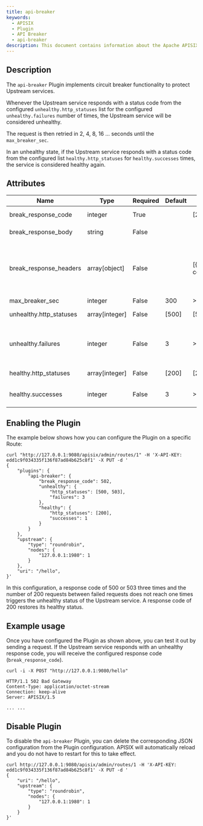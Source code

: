 ```yaml
---
title: api-breaker
keywords:
  - APISIX
  - Plugin
  - API Breaker
  - api-breaker
description: This document contains information about the Apache APISIX api-breaker Plugin.
---
```


<!--
#
# Licensed to the Apache Software Foundation (ASF) under one or more
# contributor license agreements.  See the NOTICE file distributed with
# this work for additional information regarding copyright ownership.
# The ASF licenses this file to You under the Apache License, Version 2.0
# (the "License"); you may not use this file except in compliance with
# the License.  You may obtain a copy of the License at
#
#     http://www.apache.org/licenses/LICENSE-2.0
#
# Unless required by applicable law or agreed to in writing, software
# distributed under the License is distributed on an "AS IS" BASIS,
# WITHOUT WARRANTIES OR CONDITIONS OF ANY KIND, either express or implied.
# See the License for the specific language governing permissions and
# limitations under the License.
#
-->

## Description

The `api-breaker` Plugin implements circuit breaker functionality to protect Upstream services.

Whenever the Upstream service responds with a status code from the configured `unhealthy.http_statuses` list for the configured `unhealthy.failures` number of times, the Upstream service will be considered unhealthy.

The request is then retried in 2, 4, 8, 16 ... seconds until the `max_breaker_sec`.

In an unhealthy state, if the Upstream service responds with a status code from the configured list `healthy.http_statuses` for `healthy.successes` times, the service is considered healthy again.

## Attributes

| Name                    | Type           | Required | Default | Valid values    | Description                                                                                                                                                                                                                                  |
|-------------------------|----------------|----------|---------|-----------------|----------------------------------------------------------------------------------------------------------------------------------------------------------------------------------------------------------------------------------------------|
| break_response_code     | integer        | True     |         | [200, ..., 599] | HTTP error code to return when Upstream is unhealthy.                                                                                                                                                                                        |
| break_response_body     | string         | False    |         |                 | Body of the response message to return when Upstream is unhealthy.                                                                                                                                                                           |
| break_response_headers  | array[object]  | False    |         | [{"key":"header_name","value":"can contain Nginx $var"}] | Headers of the response message to return when Upstream is unhealthy. Can only be configured when the `break_response_body` attribute is configured. The values can contain APISIX variables. For example, we can use `{"key":"X-Client-Addr","value":"$remote_addr:$remote_port"}`. |
| max_breaker_sec         | integer        | False    | 300     | >=3             | Maximum time in seconds for circuit breaking.                                                                                                                                                                                                |
| unhealthy.http_statuses | array[integer] | False    | [500]   | [500, ..., 599] | Status codes of Upstream to be considered unhealthy.                                                                                                                                                                                         |
| unhealthy.failures      | integer        | False    | 3       | >=1             | Number of failures for the Upstream service to be considered unhealthy，which only takes effect if the number of consecutive success requests between failed requests does not reach `healthy.successes`.                                                                                                                                                          |
| healthy.http_statuses   | array[integer] | False    | [200]   | [200, ..., 499] | Status codes of Upstream to be considered healthy.                                                                                                                                                                                           |
| healthy.successes       | integer        | False    | 3       | >=1             | Number of consecutive healthy requests for the Upstream service to be considered healthy.                                                                                                                                                    |

## Enabling the Plugin

The example below shows how you can configure the Plugin on a specific Route:

```shell
curl "http://127.0.0.1:9080/apisix/admin/routes/1" -H 'X-API-KEY: edd1c9f034335f136f87ad84b625c8f1' -X PUT -d '
{
    "plugins": {
        "api-breaker": {
            "break_response_code": 502,
            "unhealthy": {
                "http_statuses": [500, 503],
                "failures": 3
            },
            "healthy": {
                "http_statuses": [200],
                "successes": 1
            }
        }
    },
    "upstream": {
        "type": "roundrobin",
        "nodes": {
            "127.0.0.1:1980": 1
        }
    },
    "uri": "/hello",
}'
```

In this configuration, a response code of 500 or 503 three times and the number of 200 requests between failed requests does not reach one times triggers the unhealthy status of the Upstream service. A response code of 200 restores its healthy status.

## Example usage

Once you have configured the Plugin as shown above, you can test it out by sending a request. If the Upstream service responds with an unhealthy response code, you will receive the configured response code (`break_response_code`).

```shell
curl -i -X POST "http://127.0.0.1:9080/hello"
```

```shell
HTTP/1.1 502 Bad Gateway
Content-Type: application/octet-stream
Connection: keep-alive
Server: APISIX/1.5

... ...
```

## Disable Plugin

To disable the `api-breaker` Plugin, you can delete the corresponding JSON configuration from the Plugin configuration. APISIX will automatically reload and you do not have to restart for this to take effect.

```shell
curl http://127.0.0.1:9080/apisix/admin/routes/1 -H 'X-API-KEY: edd1c9f034335f136f87ad84b625c8f1' -X PUT -d '
{
    "uri": "/hello",
    "upstream": {
        "type": "roundrobin",
        "nodes": {
            "127.0.0.1:1980": 1
        }
    }
}'
```
